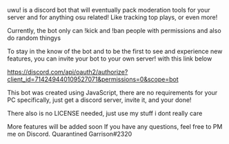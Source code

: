 uwu! is a discord bot that will eventually pack moderation tools for your server and for anything osu related! Like tracking top plays, or even more!

Currently, the bot only can !kick and !ban people with permissions and also do random thingys

To stay in the know of the bot and to be the first to see and experience new features, you can invite your bot to your own server! with this link below

https://discord.com/api/oauth2/authorize?client_id=714249440109527071&permissions=0&scope=bot

This bot was created using JavaScript, there are no requirements for your PC specifically, just get a discord server, invite it, and your done!

There also is no LICENSE needed, just use my stuff i dont really care


More features will be added soon
If you have any questions, feel free to PM me on Discord.
Quarantined Garrison#2320 